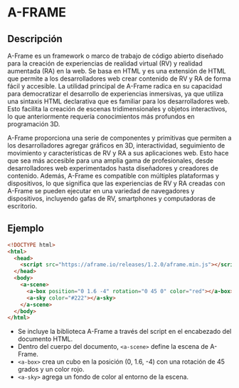 # A-FRAME

## Descripción

A-Frame es un framework o marco de trabajo de código abierto diseñado para la creación de experiencias de realidad virtual (RV) y realidad aumentada (RA) en la web. Se basa en HTML y es una extensión de HTML que permite a los desarrolladores web crear contenido de RV y RA de forma fácil y accesible. La utilidad principal de A-Frame radica en su capacidad para democratizar el desarrollo de experiencias inmersivas, ya que utiliza una sintaxis HTML declarativa que es familiar para los desarrolladores web. Esto facilita la creación de escenas tridimensionales y objetos interactivos, lo que anteriormente requería conocimientos más profundos en programación 3D.

A-Frame proporciona una serie de componentes y primitivas que permiten a los desarrolladores agregar gráficos en 3D, interactividad, seguimiento de movimiento y características de RV y RA a sus aplicaciones web. Esto hace que sea más accesible para una amplia gama de profesionales, desde desarrolladores web experimentados hasta diseñadores y creadores de contenido. Además, A-Frame es compatible con múltiples plataformas y dispositivos, lo que significa que las experiencias de RV y RA creadas con A-Frame se pueden ejecutar en una variedad de navegadores y dispositivos, incluyendo gafas de RV, smartphones y computadoras de escritorio.

## Ejemplo

```html
<!DOCTYPE html>
<html>
  <head>
    <script src="https://aframe.io/releases/1.2.0/aframe.min.js"></script>
  </head>
  <body>
    <a-scene>
      <a-box position="0 1.6 -4" rotation="0 45 0" color="red"></a-box>
      <a-sky color="#222"></a-sky>
    </a-scene>
  </body>
</html>
```

* Se incluye la biblioteca A-Frame a través del script en el encabezado del documento HTML.
* Dentro del cuerpo del documento, `<a-scene>` define la escena de A-Frame.
* `<a-box>` crea un cubo en la posición (0, 1.6, -4) con una rotación de 45 grados y un color rojo.
* `<a-sky>` agrega un fondo de color al entorno de la escena.
